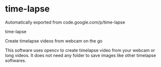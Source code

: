 # time-lapse
Automatically exported from code.google.com/p/time-lapse

time-lapse

Create timelapse videos from webcam on the go

This software uses opencv to create timelapse video from your webcam or long videos. It does not need any folder to save images like other timelapse softwares.

